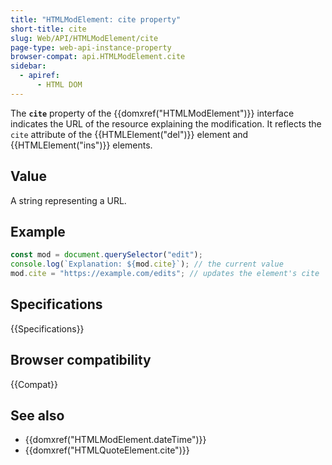 ```yaml
---
title: "HTMLModElement: cite property"
short-title: cite
slug: Web/API/HTMLModElement/cite
page-type: web-api-instance-property
browser-compat: api.HTMLModElement.cite
sidebar:
  - apiref:
      - HTML DOM
---
```


The **`cite`** property of the {{domxref("HTMLModElement")}} interface indicates the URL of the resource explaining the modification. It reflects the `cite` attribute of the {{HTMLElement("del")}} element and {{HTMLElement("ins")}} elements.

## Value

A string representing a URL.

## Example

```js
const mod = document.querySelector("edit");
console.log(`Explanation: ${mod.cite}`); // the current value
mod.cite = "https://example.com/edits"; // updates the element's cite
```

## Specifications

{{Specifications}}

## Browser compatibility

{{Compat}}

## See also

- {{domxref("HTMLModElement.dateTime")}}
- {{domxref("HTMLQuoteElement.cite")}}
